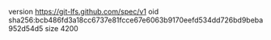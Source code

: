 version https://git-lfs.github.com/spec/v1
oid sha256:bcb486fd3a18cc6737e81fcce67e6063b9170eefd534dd726bd9beba952d54d5
size 4200
